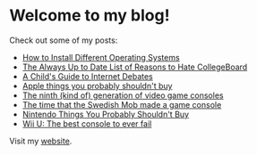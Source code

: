 # Welcome to my blog!

Check out some of my posts:
- [How to Install Different Operating Systems](/installing-os.md)
- [The Always Up to Date List of Reasons to Hate CollegeBoard](/collegeboard.md)
- [A Child's Guide to Internet Debates](/childsguide.md)
- [Apple things you probably shouldn't buy](/apple-things-you-shouldnt-buy.md)
- [The ninth (kind of) generation of video game consoles](/ninth-generation.md)
- [The time that the Swedish Mob made a game console](/swedish-mob-console.md)
- [Nintendo Things You Probably Shouldn't Buy](/nintendo-things-you-shouldnt-buy.md)
- [Wii U: The best console to ever fail](/wii-u.md)

Visit my [website](https://thatocelot.github.io).
